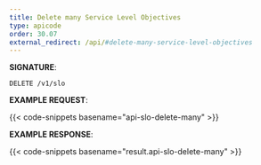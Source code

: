 ```yaml
---
title: Delete many Service Level Objectives
type: apicode
order: 30.07
external_redirect: /api/#delete-many-service-level-objectives
---
```


**SIGNATURE**:

`DELETE /v1/slo`

**EXAMPLE REQUEST**:

{{< code-snippets basename="api-slo-delete-many" >}}

**EXAMPLE RESPONSE**:

{{< code-snippets basename="result.api-slo-delete-many" >}}
